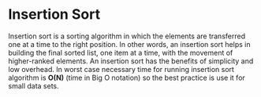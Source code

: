# Insertion Sort

Insertion sort is a sorting algorithm in which the elements are transferred one at a time to the right position. In other words, an insertion sort helps in building the final sorted list, one item at a time, with the movement of higher-ranked elements. An insertion sort has the benefits of simplicity and low overhead. In worst case necessary time for running  insertion sort algorithm is **O(N)** (time in Big O notation) so the best practice is use it for small data sets.

